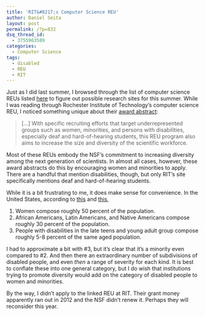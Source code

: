 ```yaml
---
title: 'RIT&#8217;s Computer Science REU'
author: Daniel Seita
layout: post
permalink: /?p=832
dsq_thread_id:
  - 3755963589
categories:
  - Computer Science
tags:
  - disabled
  - REU
  - RIT
---
```

Just as I did last summer, I browsed through the list of computer science REUs listed [here][1] to figure out possible research sites for this summer. While I was reading through Rochester Institute of Technology&#8217;s computer science REU, I noticed something unique about their [award abstract][2]:

> [&#8230;] With specific recruiting efforts that target underrepresented groups such as women, minorities, and persons with disabilities, especially deaf and hard-of-hearing students, this REU program also aims to increase the size and diversity of the scientific workforce.

Most of these REUs embody the NSF&#8217;s commitment to increasing diversity among the next generation of scientists. In almost all cases, however, these award abstracts do this by encouraging women and minorities to apply. There are a handful that mention disabilities, though, but only RIT&#8217;s site specifically mentions deaf and hard-of-hearing students.

While it is a bit frustrating to me, it does make sense for convenience. In the United States, according to [this][3] and [this][4],

  1. Women compose roughly 50 percent of the population.
  2. African Americans, Latin Americans, and Native Americans compose roughly 30 percent of the population.
  3. People with disabilities in the late teens and young adult group compose roughly 5-8 percent of the same aged population.

I had to approximate a bit with #3, but it&#8217;s clear that it&#8217;s a minority even compared to #2. And then there an extraordinary number of subdivisions of disabled people, and even *then* a range of severity for each kind. It is best to conflate these into one general category, but I do wish that institutions trying to promote diversity would add on the category of disabled people to women and minorities.

By the way, I didn&#8217;t apply to the linked REU at RIT. Their grant money apparently ran out in 2012 and the NSF didn&#8217;t renew it. Perhaps they will reconsider this year.

 [1]: http://www.nsf.gov/crssprgm/reu/reu_search.cfm
 [2]: http://www.nsf.gov/awardsearch/showAward?AWD_ID=0851743
 [3]: http://quickfacts.census.gov/qfd/states/00000.html
 [4]: http://disabilitycompendium.org/compendium-statistics/population-and-prevelance